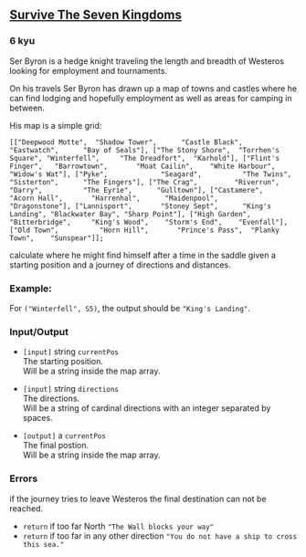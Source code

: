 <h2><a href=https://www.codewars.com/kata/597e31b6829d0b45f2000011/train/javascript target="_blank">Survive The Seven Kingdoms</a></h2><h3>6 kyu</h3><p>Ser Byron is a hedge knight traveling the length and breadth of Westeros looking for employment and tournaments.</p><p>On his travels Ser Byron has drawn up a map of towns and castles where he can find lodging and hopefully employment as well as areas for camping in between.</p><p>His map is a simple grid:</p><pre><code class="language-javascript">[[<span class="cm-string">"Deepwood Motte"</span>,  <span class="cm-string">"Shadow Tower"</span>,      <span class="cm-string">"Castle Black"</span>,   <span class="cm-string">"Eastwatch"</span>,      <span class="cm-string">"Bay of Seals"</span>], [<span class="cm-string">"The Stony Shore"</span>,  <span class="cm-string">"Torrhen's Square"</span>, <span class="cm-string">"Winterfell"</span>,     <span class="cm-string">"The Dreadfort"</span>,  <span class="cm-string">"Karhold"</span>], [<span class="cm-string">"Flint's Finger"</span>,   <span class="cm-string">"Barrowtown"</span>,       <span class="cm-string">"Moat Cailin"</span>,    <span class="cm-string">"White Harbour"</span>,  <span class="cm-string">"Widow's Wat"</span>], [<span class="cm-string">"Pyke"</span>,             <span class="cm-string">"Seagard"</span>,          <span class="cm-string">"The Twins"</span>,      <span class="cm-string">"Sisterton"</span>,      <span class="cm-string">"The Fingers"</span>], [<span class="cm-string">"The Crag"</span>,         <span class="cm-string">"Riverrun"</span>,         <span class="cm-string">"Darry"</span>,          <span class="cm-string">"The Eyrie"</span>,      <span class="cm-string">"Gulltown"</span>], [<span class="cm-string">"Castamere"</span>,        <span class="cm-string">"Acorn Hall"</span>,       <span class="cm-string">"Harrenhal"</span>,      <span class="cm-string">"Maidenpool"</span>,     <span class="cm-string">"Dragonstone"</span>], [<span class="cm-string">"Lannisport"</span>,       <span class="cm-string">"Stoney Sept"</span>,      <span class="cm-string">"King's Landing"</span>, <span class="cm-string">"Blackwater Bay"</span>, <span class="cm-string">"Sharp Point"</span>], [<span class="cm-string">"High Garden"</span>,      <span class="cm-string">"Bitterbridge"</span>,     <span class="cm-string">"King's Wood"</span>,    <span class="cm-string">"Storm's End"</span>,    <span class="cm-string">"Evenfall"</span>], [<span class="cm-string">"Old Town"</span>,          <span class="cm-string">"Horn Hill"</span>,       <span class="cm-string">"Prince's Pass"</span>,  <span class="cm-string">"Planky Town"</span>,    <span class="cm-string">"Sunspear"</span>]];</code></pre><p>calculate where he might find himself after a time in the saddle given  a starting position and a journey of directions and distances.</p><h3 id="example">Example:</h3><p>For <code>("Winterfell", S5)</code>, the output should be <code>"King's Landing"</code>.</p><h3 id="inputoutput">Input/Output</h3><ul><li><p><code>[input]</code> string <code>currentPos</code><br>The starting position.<br>Will be a string inside the map array.</p></li><li><p><code>[input]</code> string <code>directions</code><br>The directions.<br>Will be a string of cardinal directions with an integer separated by spaces.</p></li><li><p><code>[output]</code> a <code>currentPos</code><br>The final postion.<br>Will be a string inside the map array.</p></li></ul><h3 id="errors">Errors</h3><p>if the journey tries to leave Westeros the final destination can not be reached.</p><ul><li><code>return</code>  if too far North <code>"The Wall blocks your way"</code> </li><li><code>return</code>  if too far in any other direction <code>"You do not have a ship to cross this sea."</code></li></ul>
